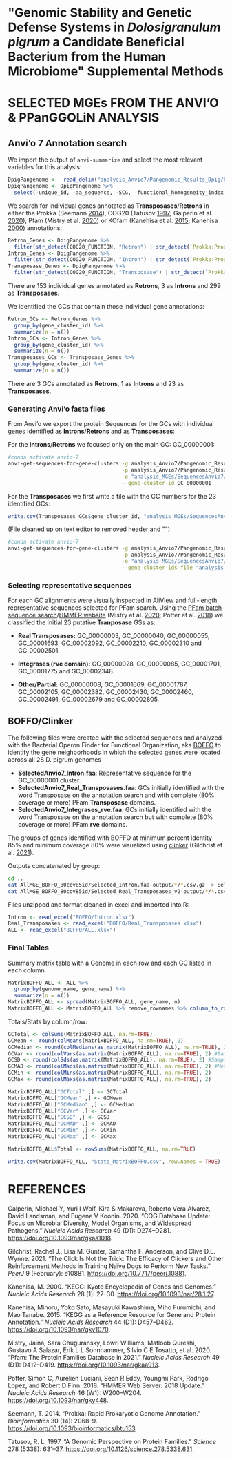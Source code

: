 "Genomic Stability and Genetic Defense Systems in *Dolosigranulum
pigrum* a Candidate Beneficial Bacterium from the Human Microbiome"
Supplemental Methods
================

# SELECTED MGEs FROM THE ANVI’O & PPanGGOLiN ANALYSIS

## Anvi’o 7 Annotation search

We import the output of `anvi-summarize` and select the most relevant
variables for this
analysis:

``` r
DpigPangenome <-  read_delim("analysis_Anvio7/Pangenomic_Results_Dpig/PAN_DPIG_prokka_gene_clusters_summary.txt.gz", "\t", escape_double = FALSE, trim_ws = TRUE)
DpigPangenome <- DpigPangenome %>%
  select(-unique_id, -aa_sequence, -SCG, -functional_homogeneity_index, -geometric_homogeneity_index, -combined_homogeneity_index)
```

We search for individual genes annotated as **Transposases**/**Retrons**
in either the Prokka (Seemann [2014](#ref-Seemann2014)), COG20 (Tatusov
[1997](#ref-Tatusov1997); Galperin et al. [2020](#ref-Galperin2021)),
Pfam (Mistry et al. [2020](#ref-mistry2020)) or KOfam (Kanehisa et al.
[2015](#ref-kanehisa2015); Kanehisa [2000](#ref-kanehisa2000))
annotations:

``` r
Retron_Genes <- DpigPangenome %>%
  filter(str_detect(COG20_FUNCTION, "Retron") | str_detect(`Prokka:Prodigal`, "retron") | str_detect(Pfam, "Retron") | str_detect(KOfam, "retron"))
Intron_Genes <- DpigPangenome %>%
  filter(str_detect(COG20_FUNCTION, "Intron") | str_detect(`Prokka:Prodigal`, "intron") | str_detect(Pfam, "Intron") | str_detect(KOfam, "intron"))
Transposase_Genes <- DpigPangenome %>%
  filter(str_detect(COG20_FUNCTION, "Transposase") | str_detect(`Prokka:Prodigal`, "transposase") | str_detect(Pfam, "Transposase")| str_detect(KOfam, "transposase"))
```

There are 153 individual genes annotated as **Retrons**, 3 as
**Introns** and 299 as **Transposases**.

We identified the GCs that contain those individual gene annotations:

``` r
Retron_GCs <- Retron_Genes %>%
  group_by(gene_cluster_id) %>%
  summarize(n = n())
Intron_GCs <- Intron_Genes %>%
  group_by(gene_cluster_id) %>%
  summarize(n = n())
Transposases_GCs <- Transposase_Genes %>%
  group_by(gene_cluster_id) %>%
  summarize(n = n())
```

There are 3 GCs annotated as **Retrons**, 1 as **Introns** and 23 as
**Transposases**.

### Generating Anvi’o fasta files

From Anvi’o we export the protein Sequences for the GCs with individual
genes identified as **Introns**/**Retrons** and as **Transposases**:

For the **Introns**/**Retrons** we focused only on the main GC:
GC\_00000001:

``` bash
#conda activate anvio-7
anvi-get-sequences-for-gene-clusters -g analysis_Anvio7/Pangenomic_Results_Dpig/Anvio005-GENOMES.db \
                                     -p analysis_Anvio7/Pangenomic_Results_Dpig/PAN_DPIG_prokka-PAN.db \
                                     -o "analysis_MGEs/SequencesAnvio7/GC_00000001_Retron.faa" \
                                     --gene-cluster-id GC_00000001
```

For the **Transposases** we first write a file with the GC numbers for
the 23 identified
GCs:

``` r
write.csv(Transposases_GCs$gene_cluster_id, "analysis_MGEs/SequencesAnvio7/IDs_Transposases.txt", row.names = FALSE)
```

(File cleaned up on text editor to removed header and "")

``` bash
#conda activate anvio-7
anvi-get-sequences-for-gene-clusters -g analysis_Anvio7/Pangenomic_Results_Dpig/Anvio005-GENOMES.db \
                                     -p analysis_Anvio7/Pangenomic_Results_Dpig/PAN_DPIG_prokka-PAN.db \
                                     -o "analysis_MGEs/SequencesAnvio7/GCsTransposases.faa" \
                                     --gene-cluster-ids-file "analysis_MGEs/SequencesAnvio7/IDs_Transposases.txt"
```

### Selecting representative sequences

For each GC alignments were visually inspected in AliView and
full-length representative sequences selected for PFam search. Using the
[PFam batch sequence
search](http://pfam.xfam.org/search#tabview=tab1)/[HMMER
website](https://www.ebi.ac.uk/Tools/hmmer/search/hmmscan) (Mistry et
al. [2020](#ref-mistry2020); Potter et al. [2018](#ref-Potter2018)) we
classified the initial 23 putative **Tranposase** GSs as:

  - **Real Transposases:** GC\_00000003, GC\_00000040, GC\_00000055,
    GC\_00001693, GC\_00002092, GC\_00002210, GC\_00002310 and
    GC\_00002501.

  - **Integrases (rve domain):** GC\_00000028, GC\_00000085,
    GC\_00001701, GC\_00001775 and GC\_00002348.

  - **Other/Partial:** GC\_00000008, GC\_00001669, GC\_00001787,
    GC\_00002105, GC\_00002382, GC\_00002430, GC\_00002460,
    GC\_00002491, GC\_00002679 and GC\_00002805.

## BOFFO/Clinker

The following files were created with the selected sequences and
analyzed with the Bacterial Operon Finder for Functional Organization,
aka [BOFFO](https://github.com/FredHutch/boffo) to identify the gene
neighborhoods in which the selected genes were located across all 28 D.
pigrum genomes

  - **SelectedAnvio7\_Intron.faa**: Representative sequence for the
    GC\_00000001 cluster.
  - **SelectedAnvio7\_Real\_Transposases.faa**: GCs initially identified
    with the word Transposase on the annotation search and with complete
    (80% coverage or more) PFam **Transposase** domains.
  - **SelectedAnvio7\_Integrases\_rve.faa**: GCs initially identified
    with the word Transposase on the annotation search but with complete
    (80% coverage or more) PFam **rve** domains.

The groups of genes identified with BOFFO at minimum percent identity
85% and minimum coverage 80% were visualized using
[clinker](https://github.com/gamcil/clinker) (Gilchrist et al.
[2021](#ref-Gilchrist2021)).

Outputs concatenated by group:

``` bash
cd ..
cat AllMGE_BOFFO_80cov85id/Selected_Intron.faa-output/*/*.csv.gz  > SelectedGCs_Anvio/BOFFO/Intron.txt.gz
cat AllMGE_BOFFO_80cov85id/Selected_Real_Transposases_v2-output/*/*.csv.gz  > SelectedGCs_Anvio/BOFFO/Real_Transposases.txt.gz
```

Files unzipped and format cleaned in excel and imported into R:

``` r
Intron <- read_excel("BOFFO/Intron.xlsx")
Real_Transposases <- read_excel("BOFFO/Real_Transposases.xlsx")
ALL <- read_excel("BOFFO/ALL.xlsx")
```

### Final Tables

Summary matrix table with a Genome in each row and each GC listed in
each column.

``` r
MatrixBOFFO_ALL <- ALL %>%
  group_by(genome_name, gene_name) %>%
  summarize(n = n())
MatrixBOFFO_ALL <- spread(MatrixBOFFO_ALL, gene_name, n)
MatrixBOFFO_ALL <- MatrixBOFFO_ALL %>% remove_rownames %>% column_to_rownames(var="genome_name")
```

Totals/Stats by column/row:

``` r
GCTotal <- colSums(MatrixBOFFO_ALL, na.rm=TRUE)
GCMean <- round(colMeans(MatrixBOFFO_ALL, na.rm=TRUE), 2)
GCMedian <- round(colMedians(as.matrix(MatrixBOFFO_ALL), na.rm=TRUE), 2)
GCVar <- round(colVars(as.matrix(MatrixBOFFO_ALL), na.rm=TRUE), 2) #Sample variance
GCSD <- round(colSds(as.matrix(MatrixBOFFO_ALL), na.rm=TRUE), 2) #Sample standard deviation
GCMAD <- round(colMads(as.matrix(MatrixBOFFO_ALL), na.rm=TRUE), 2) #Median absolute deviation
GCMin <- round(colMins(as.matrix(MatrixBOFFO_ALL), na.rm=TRUE), 2) 
GCMax <- round(colMaxs(as.matrix(MatrixBOFFO_ALL), na.rm=TRUE), 2) 

MatrixBOFFO_ALL["GCTotal" ,] <- GCTotal
MatrixBOFFO_ALL["GCMean" ,] <- GCMean
MatrixBOFFO_ALL["GCMedian" ,] <- GCMedian
MatrixBOFFO_ALL["GCVar" ,] <- GCVar
MatrixBOFFO_ALL["GCSD" ,] <- GCSD
MatrixBOFFO_ALL["GCMAD" ,] <- GCMAD
MatrixBOFFO_ALL["GCMin" ,] <- GCMin
MatrixBOFFO_ALL["GCMax" ,] <- GCMax

MatrixBOFFO_ALL$Total <- rowSums(MatrixBOFFO_ALL, na.rm=TRUE)
```

``` r
write.csv(MatrixBOFFO_ALL, "Stats_MatrixBOFFO.csv", row.names = TRUE)
```

# <span class="ul">REFERENCES</span>

<div id="refs" class="references">

<div id="ref-Galperin2021">

Galperin, Michael Y, Yuri I Wolf, Kira S Makarova, Roberto Vera Alvarez,
David Landsman, and Eugene V Koonin. 2020. “COG Database Update: Focus
on Microbial Diversity, Model Organisms, and Widespread Pathogens.”
*Nucleic Acids Research* 49 (D1): D274–D281.
<https://doi.org/10.1093/nar/gkaa1018>.

</div>

<div id="ref-Gilchrist2021">

Gilchrist, Rachel J., Lisa M. Gunter, Samantha F. Anderson, and Clive
D.L. Wynne. 2021. “The Click Is Not the Trick: The Efficacy of Clickers
and Other Reinforcement Methods in Training Naïve Dogs to Perform New
Tasks.” *PeerJ* 9 (February): e10881.
<https://doi.org/10.7717/peerj.10881>.

</div>

<div id="ref-kanehisa2000">

Kanehisa, M. 2000. “KEGG: Kyoto Encyclopedia of Genes and Genomes.”
*Nucleic Acids Research* 28 (1): 27–30.
<https://doi.org/10.1093/nar/28.1.27>.

</div>

<div id="ref-kanehisa2015">

Kanehisa, Minoru, Yoko Sato, Masayuki Kawashima, Miho Furumichi, and Mao
Tanabe. 2015. “KEGG as a Reference Resource for Gene and Protein
Annotation.” *Nucleic Acids Research* 44 (D1): D457–D462.
<https://doi.org/10.1093/nar/gkv1070>.

</div>

<div id="ref-mistry2020">

Mistry, Jaina, Sara Chuguransky, Lowri Williams, Matloob Qureshi,
Gustavo A Salazar, Erik L L Sonnhammer, Silvio C E Tosatto, et al. 2020.
“Pfam: The Protein Families Database in 2021.” *Nucleic Acids Research*
49 (D1): D412–D419. <https://doi.org/10.1093/nar/gkaa913>.

</div>

<div id="ref-Potter2018">

Potter, Simon C, Aurélien Luciani, Sean R Eddy, Youngmi Park, Rodrigo
Lopez, and Robert D Finn. 2018. “HMMER Web Server: 2018 Update.”
*Nucleic Acids Research* 46 (W1): W200–W204.
<https://doi.org/10.1093/nar/gky448>.

</div>

<div id="ref-Seemann2014">

Seemann, T. 2014. “Prokka: Rapid Prokaryotic Genome Annotation.”
*Bioinformatics* 30 (14): 2068–9.
<https://doi.org/10.1093/bioinformatics/btu153>.

</div>

<div id="ref-Tatusov1997">

Tatusov, R. L. 1997. “A Genomic Perspective on Protein Families.”
*Science* 278 (5338): 631–37.
<https://doi.org/10.1126/science.278.5338.631>.

</div>

</div>
